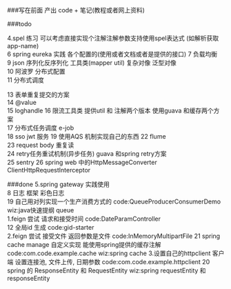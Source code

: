 ###写在前面
产出 code + 笔记(教程或者网上资料)

###todo  

4.spel 练习  可以考虑直接实现个注解注解参数支持使用spel表达式 (如解析获取app-name)  
6 spring eureka 实践 各个配置的(使用或者文档或者是提供的接口) 
7 负载均衡  
9 json 序列化反序列化 工具类(mapper util) 复杂对像  泛型对像  
10 阿波罗 分布式配置  
11 分布式调度  

13 表单重复提交的方案  
14 @value  
15 loghandle 
16 限流工具类  提供util 和 注解两个版本  使用guava 和缓存两个方案  
17 分布式任务调度 e-job  
18 sso jwt 服务
19 使用AQS 机制实现自己的东西
22 flume   
23 request body 重复读  
24 retry任务重试机制(异步任务) guava 和spring retry方案   
25 sentry
26 spring web 中的HttpMessageConverter ClientHttpRequestInterceptor     



###done
5.spring gateway 实践使用  
8 日志 框架 彩色日志  
19 自己用对列实现一个生产消费方式的 code:QueueProducerConsumerDemo wiz:﻿java快速提纲 queue  
1.feign 尝试 请求和接受时间  code:DateParamController  
12 全局id 生成 code:gid-starter  
2.feign 尝试 接受文件 返回参数是文件  code:InMemoryMultipartFile
21 spring cache manage 自定义实现 能使用spring提供的缓存注解 code:com.code.example.cache  wiz:﻿spring cache
3.设置自己的httpclient 客户端  设置连接池, 文件上传, 日期参数   code:com.code.example.httpclient
20 spring 的 ResponseEntity 和 RequestEntity  wiz:﻿spring requestEntity 和 responseEntity


